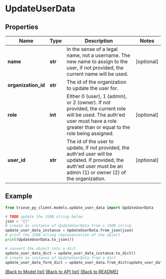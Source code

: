 # UpdateUserData


## Properties

Name | Type | Description | Notes
------------ | ------------- | ------------- | -------------
**name** | **str** | In the sense of a legal name, not a username. The new name to assign to the user, if not provided, the current name will be used. | [optional] 
**organization_id** | **str** | The id of the organization to update the user for. | 
**role** | **int** | Either 0 (user), 1 (admin), or 2 (owner). If not provided, the current role will be used. The auth&#39;ed user must have a role greater than or equal to the role being assigned. | [optional] 
**user_id** | **str** | The id of the user to update, if not provided, the auth&#39;ed user will be updated. If provided, the auth&#39;ed user must be an admin (1) or owner (2) of the organization. | [optional] 

## Example

```python
from trieve_py_client.models.update_user_data import UpdateUserData

# TODO update the JSON string below
json = "{}"
# create an instance of UpdateUserData from a JSON string
update_user_data_instance = UpdateUserData.from_json(json)
# print the JSON string representation of the object
print(UpdateUserData.to_json())

# convert the object into a dict
update_user_data_dict = update_user_data_instance.to_dict()
# create an instance of UpdateUserData from a dict
update_user_data_form_dict = update_user_data.from_dict(update_user_data_dict)
```
[[Back to Model list]](../README.md#documentation-for-models) [[Back to API list]](../README.md#documentation-for-api-endpoints) [[Back to README]](../README.md)


